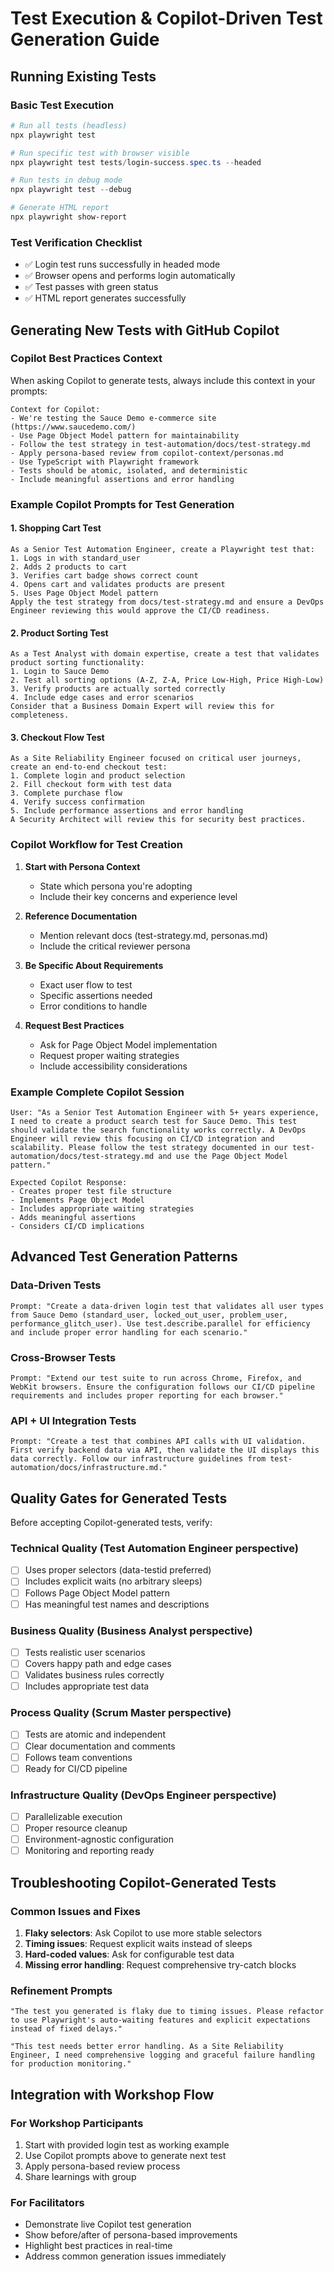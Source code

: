 # Test Execution & Copilot-Driven Test Generation Guide

## Running Existing Tests

### Basic Test Execution
```powershell
# Run all tests (headless)
npx playwright test

# Run specific test with browser visible
npx playwright test tests/login-success.spec.ts --headed

# Run tests in debug mode
npx playwright test --debug

# Generate HTML report
npx playwright show-report
```

### Test Verification Checklist
- ✅ Login test runs successfully in headed mode
- ✅ Browser opens and performs login automatically
- ✅ Test passes with green status
- ✅ HTML report generates successfully

## Generating New Tests with GitHub Copilot

### Copilot Best Practices Context

When asking Copilot to generate tests, always include this context in your prompts:

```
Context for Copilot:
- We're testing the Sauce Demo e-commerce site (https://www.saucedemo.com/)
- Use Page Object Model pattern for maintainability  
- Follow the test strategy in test-automation/docs/test-strategy.md
- Apply persona-based review from copilot-context/personas.md
- Use TypeScript with Playwright framework
- Tests should be atomic, isolated, and deterministic
- Include meaningful assertions and error handling
```

### Example Copilot Prompts for Test Generation

#### 1. Shopping Cart Test
```
As a Senior Test Automation Engineer, create a Playwright test that:
1. Logs in with standard_user
2. Adds 2 products to cart
3. Verifies cart badge shows correct count
4. Opens cart and validates products are present
5. Uses Page Object Model pattern
Apply the test strategy from docs/test-strategy.md and ensure a DevOps Engineer reviewing this would approve the CI/CD readiness.
```

#### 2. Product Sorting Test  
```
As a Test Analyst with domain expertise, create a test that validates product sorting functionality:
1. Login to Sauce Demo
2. Test all sorting options (A-Z, Z-A, Price Low-High, Price High-Low)
3. Verify products are actually sorted correctly
4. Include edge cases and error scenarios
Consider that a Business Domain Expert will review this for completeness.
```

#### 3. Checkout Flow Test
```
As a Site Reliability Engineer focused on critical user journeys, create an end-to-end checkout test:
1. Complete login and product selection
2. Fill checkout form with test data
3. Complete purchase flow
4. Verify success confirmation
5. Include performance assertions and error handling
A Security Architect will review this for security best practices.
```

### Copilot Workflow for Test Creation

1. **Start with Persona Context**
   - State which persona you're adopting
   - Include their key concerns and experience level

2. **Reference Documentation**
   - Mention relevant docs (test-strategy.md, personas.md)
   - Include the critical reviewer persona

3. **Be Specific About Requirements**
   - Exact user flow to test
   - Specific assertions needed
   - Error conditions to handle

4. **Request Best Practices**
   - Ask for Page Object Model implementation
   - Request proper waiting strategies
   - Include accessibility considerations

### Example Complete Copilot Session

```
User: "As a Senior Test Automation Engineer with 5+ years experience, I need to create a product search test for Sauce Demo. This test should validate the search functionality works correctly. A DevOps Engineer will review this focusing on CI/CD integration and scalability. Please follow the test strategy documented in our test-automation/docs/test-strategy.md and use the Page Object Model pattern."

Expected Copilot Response:
- Creates proper test file structure
- Implements Page Object Model
- Includes appropriate waiting strategies
- Adds meaningful assertions
- Considers CI/CD implications
```

## Advanced Test Generation Patterns

### Data-Driven Tests
```
Prompt: "Create a data-driven login test that validates all user types from Sauce Demo (standard_user, locked_out_user, problem_user, performance_glitch_user). Use test.describe.parallel for efficiency and include proper error handling for each scenario."
```

### Cross-Browser Tests
```
Prompt: "Extend our test suite to run across Chrome, Firefox, and WebKit browsers. Ensure the configuration follows our CI/CD pipeline requirements and includes proper reporting for each browser."
```

### API + UI Integration Tests
```
Prompt: "Create a test that combines API calls with UI validation. First verify backend data via API, then validate the UI displays this data correctly. Follow our infrastructure guidelines from test-automation/docs/infrastructure.md."
```

## Quality Gates for Generated Tests

Before accepting Copilot-generated tests, verify:

### Technical Quality (Test Automation Engineer perspective)
- [ ] Uses proper selectors (data-testid preferred)
- [ ] Includes explicit waits (no arbitrary sleeps)
- [ ] Follows Page Object Model pattern
- [ ] Has meaningful test names and descriptions

### Business Quality (Business Analyst perspective)  
- [ ] Tests realistic user scenarios
- [ ] Covers happy path and edge cases
- [ ] Validates business rules correctly
- [ ] Includes appropriate test data

### Process Quality (Scrum Master perspective)
- [ ] Tests are atomic and independent
- [ ] Clear documentation and comments
- [ ] Follows team conventions
- [ ] Ready for CI/CD pipeline

### Infrastructure Quality (DevOps Engineer perspective)
- [ ] Parallelizable execution
- [ ] Proper resource cleanup
- [ ] Environment-agnostic configuration
- [ ] Monitoring and reporting ready

## Troubleshooting Copilot-Generated Tests

### Common Issues and Fixes
1. **Flaky selectors**: Ask Copilot to use more stable selectors
2. **Timing issues**: Request explicit waits instead of sleeps
3. **Hard-coded values**: Ask for configurable test data
4. **Missing error handling**: Request comprehensive try-catch blocks

### Refinement Prompts
```
"The test you generated is flaky due to timing issues. Please refactor to use Playwright's auto-waiting features and explicit expectations instead of fixed delays."

"This test needs better error handling. As a Site Reliability Engineer, I need comprehensive logging and graceful failure handling for production monitoring."
```

## Integration with Workshop Flow

### For Workshop Participants
1. Start with provided login test as working example
2. Use Copilot prompts above to generate next test
3. Apply persona-based review process
4. Share learnings with group

### For Facilitators
- Demonstrate live Copilot test generation
- Show before/after of persona-based improvements
- Highlight best practices in real-time
- Address common generation issues immediately
